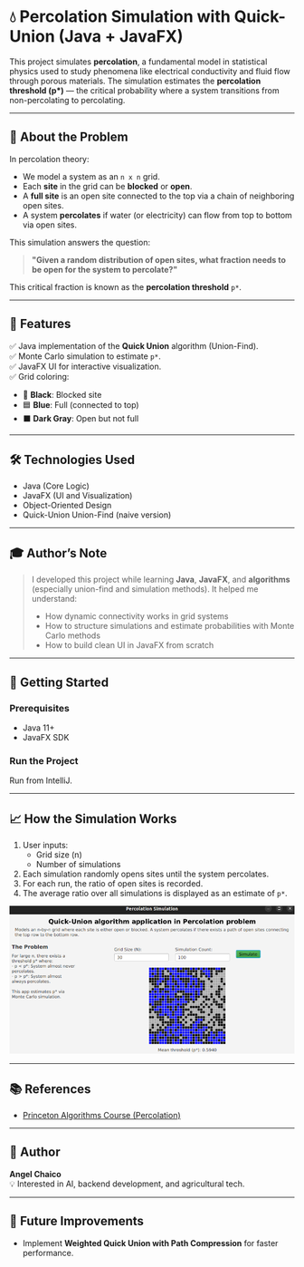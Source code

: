 
# 💧 Percolation Simulation with Quick-Union (Java + JavaFX)

This project simulates **percolation**, a fundamental model in statistical physics used to study phenomena like electrical conductivity and fluid flow through porous materials. The simulation estimates the **percolation threshold (p\*)** — the critical probability where a system transitions from non-percolating to percolating.

---

## 🧠 About the Problem

In percolation theory:

- We model a system as an `n x n` grid.
- Each **site** in the grid can be **blocked** or **open**.
- A **full site** is an open site connected to the top via a chain of neighboring open sites.
- A system **percolates** if water (or electricity) can flow from top to bottom via open sites.

This simulation answers the question:

> **"Given a random distribution of open sites, what fraction needs to be open for the system to percolate?"**

This critical fraction is known as the **percolation threshold** `p*`.

---

## 🎯 Features

✅ Java implementation of the **Quick Union** algorithm (Union-Find).  
✅ Monte Carlo simulation to estimate `p*`.  
✅ JavaFX UI for interactive visualization.  
✅ Grid coloring:
- 🔲 **Black**: Blocked site
- 🟦 **Blue**: Full (connected to top)
- ⬛ **Dark Gray**: Open but not full

---

## 🛠 Technologies Used

- Java (Core Logic)
- JavaFX (UI and Visualization)
- Object-Oriented Design
- Quick-Union Union-Find (naive version)

---

## 🎓 Author’s Note

> I developed this project while learning **Java**, **JavaFX**, and **algorithms** (especially union-find and simulation methods). It helped me understand:
>
> - How dynamic connectivity works in grid systems
> - How to structure simulations and estimate probabilities with Monte Carlo methods
> - How to build clean UI in JavaFX from scratch

---

## 🚀 Getting Started

### Prerequisites
- Java 11+
- JavaFX SDK

### Run the Project

Run from IntelliJ.

---

## 📈 How the Simulation Works

1. User inputs:
    - Grid size (n)
    - Number of simulations
2. Each simulation randomly opens sites until the system percolates.
3. For each run, the ratio of open sites is recorded.
4. The average ratio over all simulations is displayed as an estimate of `p*`.

<div align="center">
  <img src="img.png" alt="Percolation Simulation GIF" />
</div>

---

## 📚 References

- [Princeton Algorithms Course (Percolation)](https://coursera.cs.princeton.edu/algs4/assignments/percolation/specification.php)
---

## 👤 Author

**Angel Chaico**  
💡 Interested in AI, backend development, and agricultural tech.

---

## 🧩 Future Improvements

- Implement **Weighted Quick Union with Path Compression** for faster performance.

